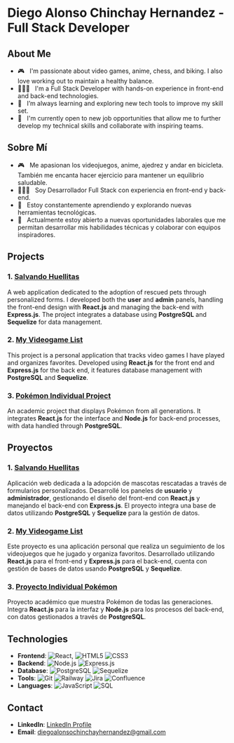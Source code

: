 # Diego Alonso Chinchay Hernandez - Full Stack Developer

## About Me
- 🎮   I'm passionate about video games, anime, chess, and biking. I also love working out to maintain a healthy balance.
- 👨🏻‍💻   I'm a Full Stack Developer with hands-on experience in front-end and back-end technologies.
- 🌱   I’m always learning and exploring new tech tools to improve my skill set.
- 💼   I'm currently open to new job opportunities that allow me to further develop my technical skills and collaborate with inspiring teams.

## Sobre Mí
- 🎮   Me apasionan los videojuegos, anime, ajedrez y andar en bicicleta. También me encanta hacer ejercicio para mantener un equilibrio saludable.
- 👨🏻‍💻   Soy Desarrollador Full Stack con experiencia en front-end y back-end.
- 🌱   Estoy constantemente aprendiendo y explorando nuevas herramientas tecnológicas.
- 💼   Actualmente estoy abierto a nuevas oportunidades laborales que me permitan desarrollar mis habilidades técnicas y colaborar con equipos inspiradores.

## Projects
### 1. [Salvando Huellitas](https://github.com/beta-cancri/SalvandoHuellitas-Front-end.git)
A web application dedicated to the adoption of rescued pets through personalized forms. I developed both the **user** and **admin** panels, handling the front-end design with **React.js** and managing the back-end with **Express.js**. The project integrates a database using **PostgreSQL** and **Sequelize** for data management.

### 2. [My Videogame List](https://github.com/beta-cancri/MVL)
This project is a personal application that tracks video games I have played and organizes favorites. Developed using **React.js** for the front end and **Express.js** for the back end, it features database management with **PostgreSQL** and **Sequelize**. 

### 3. [Pokémon Individual Project](https://github.com/beta-cancri/PI-Pokemon-main)
An academic project that displays Pokémon from all generations. It integrates **React.js** for the interface and **Node.js** for back-end processes, with data handled through **PostgreSQL**.

## Proyectos
### 1. [Salvando Huellitas](https://github.com/beta-cancri/SalvandoHuellitas-Front-end.git)
Aplicación web dedicada a la adopción de mascotas rescatadas a través de formularios personalizados. Desarrollé los paneles de **usuario** y **administrador**, gestionando el diseño del front-end con **React.js** y manejando el back-end con **Express.js**. El proyecto integra una base de datos utilizando **PostgreSQL** y **Sequelize** para la gestión de datos.

### 2. [My Videogame List](https://github.com/beta-cancri/MVL)
Este proyecto es una aplicación personal que realiza un seguimiento de los videojuegos que he jugado y organiza favoritos. Desarrollado utilizando **React.js** para el front-end y **Express.js** para el back-end, cuenta con gestión de bases de datos usando **PostgreSQL** y **Sequelize**.

### 3. [Proyecto Individual Pokémon](https://github.com/beta-cancri/PI-Pokemon-main)
Proyecto académico que muestra Pokémon de todas las generaciones. Integra **React.js** para la interfaz y **Node.js** para los procesos del back-end, con datos gestionados a través de **PostgreSQL**.

## Technologies
- **Frontend**: ![React](https://img.shields.io/badge/React-v17.0.2-blue), ![HTML5](https://img.shields.io/badge/-HTML5-333333?style=flat&logo=HTML5) ![CSS3](https://img.shields.io/badge/-CSS3-333333?style=flat&logo=CSS3)
- **Backend**: ![Node.js](https://img.shields.io/badge/-Node.js-339933?style=flat&logo=node.js&logoColor=white) ![Express.js](https://img.shields.io/badge/-Express.js-000000?style=flat&logo=express&logoColor=white)
- **Database**: ![PostgreSQL](https://img.shields.io/badge/-PostgreSQL-336791?style=flat&logo=postgresql&logoColor=white) ![Sequelize](https://img.shields.io/badge/-Sequelize-52B0E7?style=flat&logo=sequelize&logoColor=white)
- **Tools**: ![Git](https://img.shields.io/badge/-Git-F05032?style=flat&logo=git&logoColor=white) ![Railway](https://img.shields.io/badge/-Railway-0B0D0E?style=flat&logo=railway&logoColor=white) ![Jira](https://img.shields.io/badge/-Jira-0052CC?style=flat&logo=jira&logoColor=white) ![Confluence](https://img.shields.io/badge/-Confluence-172B4D?style=flat&logo=confluence&logoColor=white)
- **Languages**:  ![JavaScript](https://img.shields.io/badge/-JavaScript-333333?style=flat&logo=JavaScript) ![SQL](https://img.shields.io/badge/-SQL-333333?style=flat&logo=sql)

## Contact
- **LinkedIn**: [LinkedIn Profile](https://www.linkedin.com)
- **Email**: diegoalonsochinchayhernandez@gmail.com